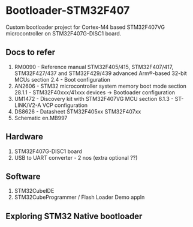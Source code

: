 # Bootloader-STM32F407
Custom bootloader project for Cortex-M4 based STM32F407VG microcontroller on STM32F407G-DISC1 board.

## Docs to refer
1. RM0090 - Reference manual STM32F405/415, STM32F407/417, STM32F427/437 and STM32F429/439 advanced Arm®-based 32-bit MCUs
   section 2.4 - Boot configuration
2. AN2606 - STM32 microcontroller system memory boot mode
   section 28.1.1 - STM32F40xxx/41xxx devices -> Bootloader configuration
4. UM1472 - Discovery kit with STM32F407VG MCU
   section 6.1.3 - ST-LINK/V2-A VCP configuration
6. DS8626 - Datasheet STM32F405xx STM32F407xx
7. Schematic en.MB997   


## Hardware
1. STM32F407G-DISC1 board
2. USB to UART converter - 2 nos (extra optional ??)

## Software
1. STM32CubeIDE
2. STM32CubeProgrammer / Flash Loader Demo appln

## Exploring STM32 Native bootloader
